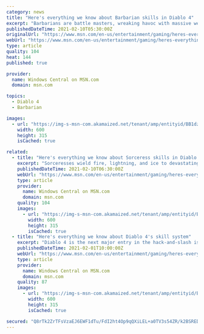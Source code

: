 ```yaml
---
category: news
title: "Here's everything we know about Barbarian skills in Diablo 4"
excerpt: "Barbarians are battle masters, wreaking havoc with massive weapons of all shapes and sizes. One of the classes in Diablo 4 is the mighty Barbarian. With this guide, I've assembled a full list of the ..."
publishedDateTime: 2021-02-10T05:30:00Z
originalUrl: "https://www.msn.com/en-us/entertainment/gaming/heres-everything-we-know-about-barbarian-skills-in-diablo-4/ar-BB1dyVbz"
webUrl: "https://www.msn.com/en-us/entertainment/gaming/heres-everything-we-know-about-barbarian-skills-in-diablo-4/ar-BB1dyVbz"
type: article
quality: 104
heat: 144
published: true

provider:
  name: Windows Central on MSN.com
  domain: msn.com

topics:
  - Diablo 4
  - Barbarian

images:
  - url: "https://img-s-msn-com.akamaized.net/tenant/amp/entityid/BB1dzjh7.img?h=315&w=600&m=6&q=60&o=t&l=f&f=jpg"
    width: 600
    height: 315
    isCached: true

related:
  - title: "Here's everything we know about Sorceress skills in Diablo 4"
    excerpt: "Sorceresses wield fire, lightning, and ice to devastating effect in Diablo 4. In Diablo 4, the Sorceress is one of the three classes that has been revealed. The Sorceress can use powerful elemental ..."
    publishedDateTime: 2021-02-10T06:30:00Z
    webUrl: "https://www.msn.com/en-us/entertainment/gaming/heres-everything-we-know-about-sorceress-skills-in-diablo-4/ar-BB1dzkrI"
    type: article
    provider:
      name: Windows Central on MSN.com
      domain: msn.com
    quality: 104
    images:
      - url: "https://img-s-msn-com.akamaized.net/tenant/amp/entityid/BB1dzi9l.img?h=315&w=600&m=6&q=60&o=t&l=f&f=jpg"
        width: 600
        height: 315
        isCached: true
  - title: "Here's everything we know about Diablo 4's skill system"
    excerpt: "Diablo 4 is the next major entry in the hack-and-slash isometric RPG series from Blizzard Entertainment. While it's still in active development, we know a decent bit about how the skill system will ..."
    publishedDateTime: 2021-02-01T10:00:00Z
    webUrl: "https://www.msn.com/en-us/entertainment/gaming/heres-everything-we-know-about-diablo-4s-skill-system/ar-BB1di5d5"
    type: article
    provider:
      name: Windows Central on MSN.com
      domain: msn.com
    quality: 87
    images:
      - url: "https://img-s-msn-com.akamaized.net/tenant/amp/entityid/BB15TfhG.img?h=315&w=600&m=6&q=60&o=t&l=f&f=jpg"
        width: 600
        height: 315
        isCached: true

secured: "Q8rTk2ZrTFsVzaEJ6EWF1dTu/FdI2ht4Op9qQXiLEL+a0TV3s54ZR/k2BSREDEO1QhsUBD21+x9A6Y4A04aTw1+zN/lRkrOmPeG6sAvNKZsu/pgeYloUBKB6aPdKSsT58LppUhhvozMBURYwcPX5aEf68UDeo6h5SsHO9q5vzbOwvEgq8kdog0QVtsZSpa+WFjHFHZruvVQG89ne3DelT7XbCl6E+D0xujVV0LpiNYPF0bzCnDqH95FywX9hzWMrszHje5f0MYRlGAb84lqgSSUjLu+oEheX3K3BknazQTdTzJ8JCxcBQqAm7R4RmeS/6eS8kPztb15mGR2F0l1JR6HrORbhPl3/DQ3YMqpRzF0=;dCSUipeCnUA0mNiR3AqKLA=="
---
```


